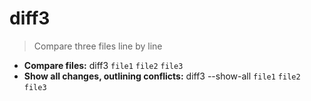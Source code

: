 # diff3
> Compare three files line by line
- **Compare files:**
diff3 `file1` `file2` `file3`
- **Show all changes, outlining conflicts:**
diff3 --show-all `file1` `file2` `file3`
